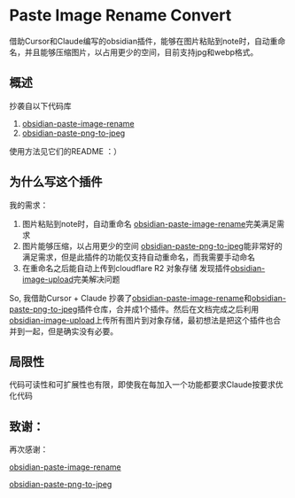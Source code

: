 # Paste Image Rename Convert

借助Cursor和Claude编写的obsidian插件，能够在图片粘贴到note时，自动重命名，并且能够压缩图片，以占用更少的空间，目前支持jpg和webp格式。

## 概述

抄袭自以下代码库

1. [obsidian-paste-image-rename](https://github.com/reorx/obsidian-paste-image-rename)
2. [obsidian-paste-png-to-jpeg](https://github.com/musug/obsidian-paste-png-to-jpeg)

使用方法见它们的README ：）

## 为什么写这个插件

我的需求：

1. 图片粘贴到note时，自动重命名
   [obsidian-paste-image-rename](https://github.com/reorx/obsidian-paste-image-rename)完美满足需求
2. 图片能够压缩，以占用更少的空间
   [obsidian-paste-png-to-jpeg](https://github.com/musug/obsidian-paste-png-to-jpeg)能非常好的满足需求，但是此插件的功能仅支持自动重命名，而我需要手动命名
3. 在重命名之后能自动上传到cloudflare R2 对象存储
   发现插件[obsidian-image-upload](https://github.com/yy4382/obsidian-image-upload)完美解决问题

So, 我借助Cursor + Claude 抄袭了[obsidian-paste-image-rename](https://github.com/reorx/obsidian-paste-image-rename)和[obsidian-paste-png-to-jpeg](https://github.com/musug/obsidian-paste-png-to-jpeg)插件仓库，合并成1个插件。然后在文档完成之后利用[obsidian-image-upload](https://github.com/yy4382/obsidian-image-upload)上传所有图片到对象存储，最初想法是把这个插件也合并到一起，但是确实没有必要。

## 局限性

代码可读性和可扩展性也有限，即使我在每加入一个功能都要求Claude按要求优化代码

## 致谢：

再次感谢：

[obsidian-paste-image-rename](https://github.com/reorx/obsidian-paste-image-rename)

[obsidian-paste-png-to-jpeg](https://github.com/musug/obsidian-paste-png-to-jpeg)
